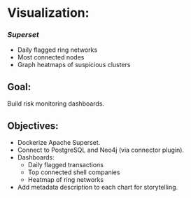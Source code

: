 # Visualization:
### _Superset_
* Daily flagged ring networks
* Most connected nodes
* Graph heatmaps of suspicious clusters

## Goal:
Build risk monitoring dashboards.

## Objectives:
* Dockerize Apache Superset.
* Connect to PostgreSQL and Neo4j (via connector plugin).
* Dashboards:
    * Daily flagged transactions
    * Top connected shell companies
    * Heatmap of ring networks
* Add metadata description to each chart for storytelling.